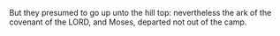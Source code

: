 But they presumed to go up unto the hill top: nevertheless the ark of the covenant of the LORD, and Moses, departed not out of the camp.
